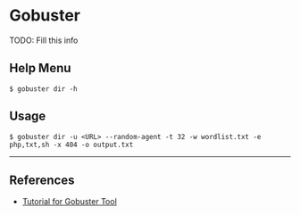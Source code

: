 # Gobuster

TODO: Fill this info

## Help Menu

`$ gobuster dir -h`

## Usage

`$ gobuster dir -u <URL> --random-agent -t 32 -w wordlist.txt -e php,txt,sh -x 404 -o output.txt`

---
## References

- [Tutorial for Gobuster Tool](https://sitechsecurity.wordpress.com/2020/07/14/tutorial-for-gobuster-tool/)